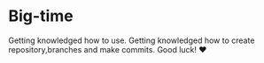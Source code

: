 # Big-time
Getting knowledged how to use.
Getting knowledged how to create repository,branches and make commits.
Good luck!
♥

